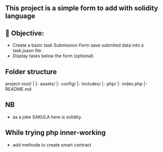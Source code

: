 ## This project is a simple form to add with solidity language 
## 🎯 Objective: 
- Create a basic task Submission Form save submited data into a task.jsaon file .
- Display tasks below the form (optional)

## Folder structure
project-root/
|
|- assets/
|- config/
|- includes/
|- php/
|- index.php
|- README.md

## NB 
- as a joke SAKULA here is solidity.

## While trying php inner-working 
- add methode to create smart contract 

